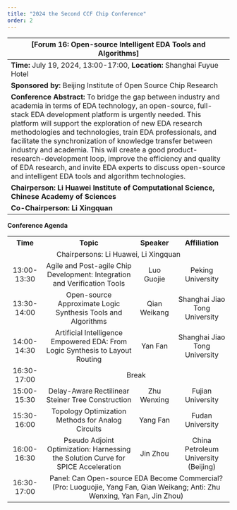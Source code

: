 ```yaml
---
title: "2024 the Second CCF Chip Conference"
order: 2
---
```

| [**Forum 16:** Open-source Intelligent EDA Tools and Algorithms]                                                                                                                                                                                                                                                                                                |
| -------------------------------------------------------------------------------------------------------------------------------------------------------------------------------------------------------------------------------------------------------------------------------------------------------------------------------------------------- |
| **Time:** July 19, 2024, 13:00-17:00, **Location:** Shanghai Fuyue Hotel                                                                                                                                                                                                                                                                                                      |
| **Sponsored by:** Beijing Institute of Open Source Chip Research                                                                                                                                                                                                                                                                                                       |
| **Conference Abstract:** To bridge the gap between industry and academia in terms of EDA technology, an open-source, full-stack EDA development platform is urgently needed. This platform will support the exploration of new EDA research methodologies and technologies, train EDA professionals, and facilitate the synchronization of knowledge transfer between industry and academia. This will create a good product-research-development loop, improve the efficiency and quality of EDA research, and invite EDA experts to discuss open-source and intelligent EDA tools and algorithm technologies. |
| **Chairperson:** **Li Huawei** **Institute of Computational Science, Chinese Academy of Sciences**                                                                                                                                                                                                                                                                                  |
| **Co-Chairperson:**  **Li Xingquan**                                                                                                                                                                                                                                                              |

**Conference Agenda**

<table style="text-align: center">
    <tr>
        <th>Time</th>
        <th>Topic</th>
        <th>Speaker</th>
        <th>Affiliation</th>
    </tr>
    <tr>
        <td colspan="4">Chairpersons: Li Huawei, Li Xingquan</td>
    </tr>
    <tr>
        <td>13:00-13:30</td>
        <td>Agile and Post-agile Chip Development: Integration and Verification Tools</td>
        <td>Luo Guojie</td>
        <td>Peking University</td>
    </tr>
    <tr>
        <td>13:30-14:00</td>
        <td>Open-source Approximate Logic Synthesis Tools and Algorithms</td>
        <td>Qian Weikang</td>
        <td>Shanghai Jiao Tong University</td>
    </tr>
    <tr>
        <td>14:00-14:30</td>
        <td>Artificial Intelligence Empowered EDA: From Logic Synthesis to Layout Routing</td>
        <td>Yan Fan</td>
        <td>Shanghai Jiao Tong University</td>
    </tr>
    <tr>
        <td>16:30-17:00</td>
        <td colspan="4">Break</td>
    </tr>
    <tr>
        <td>15:00-15:30</td>
        <td>Delay-Aware Rectilinear Steiner Tree Construction</td>
        <td>Zhu Wenxing</td>
        <td>Fujian University</td>
    </tr>
    <tr>
        <td>15:30-16:00</td>
        <td>Topology Optimization Methods for Analog Circuits</td>
        <td>Yang Fan</td>
        <td>Fudan University</td>
    </tr>
    <tr>
        <td>16:00-16:30</td>
        <td>Pseudo Adjoint Optimization: Harnessing the Solution Curve for SPICE Acceleration</td>
        <td>Jin Zhou</td>
        <td>China Petroleum University (Beijing)</td>
    </tr>
    <tr>
        <td>16:30-17:00</td>
         <td colspan="4">Panel: Can Open-source EDA Become Commercial? <br>(Pro: Luoguojie, Yang Fan, Qian Weikang; Anti: Zhu Wenxing, Yan Fan, Jin Zhou)</td>
    </tr>
</table>